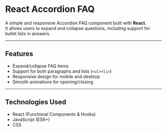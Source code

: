 # React Accordion FAQ

A simple and responsive Accordion FAQ component built with **React**.  
It allows users to expand and collapse questions, including support for bullet lists in answers.

---

## Features

- Expand/collapse FAQ items
- Support for both paragraphs and lists (`<ul><li>`)
- Responsive design for mobile and desktop
- Smooth animations for opening/closing

---

## Technologies Used

- React (Functional Components & Hooks)
- JavaScript (ES6+)
- CSS
